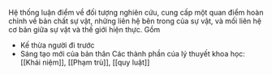 Hệ thống luận điểm về đối tượng nghiên cứu, cung cấp một quan điểm hoàn chỉnh về bản chất sự vật, những liên hệ bên trong của sự vật, và mối liên hệ cơ bản giữa sự vật và thế giới hiện thực. Gồm
- Kế thừa người đi trước
- Sáng tạo mới của bản thân
Các thành phần cúa lý thuyết khoa học: [[Khái niệm]], [[Phạm trù]], [[quy luật]]